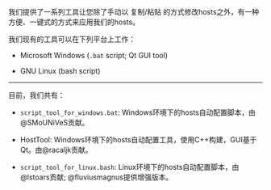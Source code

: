 我们提供了一系列工具让您除了手动以 复制/粘贴 的方式修改hosts之外，有一种方便、一键式的方式来应用我们的hosts。

我们现有的工具可以在下列平台上工作：

- Microsoft Windows (`.bat` script; Qt GUI tool)

- GNU Linux (bash script)

-----------------------------------

目前，我们共有：

- `script_tool_for_windows.bat`: Windows环境下的hosts自动配置脚本，由@SMoUNiVeS贡献。

- HostTool: Windows环境下的hosts自动配置工具，使用C++构建，GUI基于Qt。由@racaljk贡献。

- `script_tool_for_linux.bash`: Linux环境下的hosts自动配置脚本，由@lstoars贡献; @fluviusmagnus提供增强版本。
